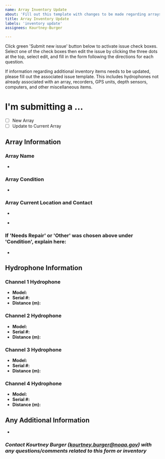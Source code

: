 ```yaml
---
name: Array Inventory Update
about: 'Fill out this template with changes to be made regarding arrays. '
title: Array Inventory Update
labels: 'inventory update'
assignees: Kourtney-Burger

---
```


Click green 'Submit new issue' button below to activate issue check boxes. Select one of the check boxes then edit the issue by clicking the three dots at the top, select edit, and fill in the form following the directions for each question.   

If information regarding additional inventory items needs to be updated, please fill out the associated issue template. This includes hydrophones not already associated with an array, recorders, GPS units, depth sensors, computers, and other miscellaneous items.

<!-- Switch between 'Write' and 'Preview' tabs above to see how your issue will be formatted -->

# **I'm submitting a …**
- [ ] New Array  
- [ ] Update to Current Array

## **Array Information**  
### **Array Name**  
<!-- Insert array name here (should be a letter, followed by 2 numbers then _, followed by 4 digit hydrophone model numbers (i.e.9299, for a HTI-92 and HTI-99). Example: A02_9299). If submitting a new array, contact Shannon Rankin (shannon.rankin@noaa.gov) for naming guidelines -->
- 

### **Array Condition**  
<!-- Insert condition of array here (chose Good, Lost at Sea, Needs Repair, or Other) -->  
- 

### **Array Current Location and Contact**
<!-- Insert current array location ('City, State' or Lab Location (i.e. SFSU, HSU, etc)) -->
- 
<!-- Insert name and email of who currently has the array -->
- 
  
### **If 'Needs Repair' or 'Other' was chosen above under 'Condition', explain here:**  
<!-- Please explain exactly what is wrong with the array and what needs to be corrected -->
- 

## Hydrophone Information  
<!-- Complete the following sections with all the necessary information regarding the hydrophones connected to the array. Only leave a section blank if the information is unknown, if it is not applicable put NA. -->

<!-- Model should be HTI-96-MIN, HTI-92-WB, or HTI-99-HF. If you are unsure of the hydrophone model on current arrays, leave blank. Do not leave blank for new arrays. -->
<!-- Serial numbers are listed on the side of the hydrophones in white numbers -->
<!-- Distance (m) refers to the distance between that hydrophone and the Channel 1 hydrophone -->

### **Channel 1 Hydrophone**
- **Model:** 
- **Serial #:** 
- **Distance (m):** 

### **Channel 2 Hydrophone**
- **Model:** 
- **Serial #:** 
- **Distance (m):** 

### **Channel 3 Hydrophone**
- **Model:** 
- **Serial #:** 
- **Distance (m):** 

### **Channel 4 Hydrophone**
- **Model:** 
- **Serial #:** 
- **Distance (m):**  

## Any Additional Information
<!-- Please explain any additional information/details related to the array and associated parts -->  
- 

### *Contact Kourtney Burger (kourtney.burger@noaa.gov) with any questions/comments related to this form or inventory*
